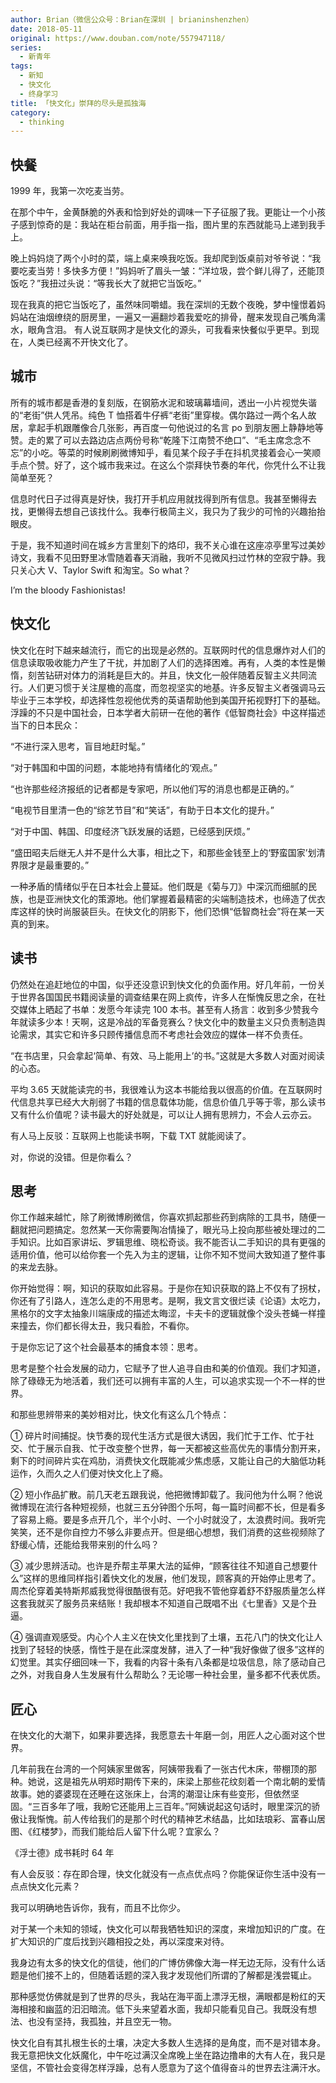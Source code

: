 ```yaml
---
author: Brian（微信公众号：Brian在深圳 | brianinshenzhen）
date: 2018-05-11
original: https://www.douban.com/note/557947118/
series:
  - 新青年
tags:
  - 新知
  - 快文化
  - 终身学习
title: 「快文化」崇拜的尽头是孤独海
category:
  - thinking
---
```


## 快餐

1999 年，我第一次吃麦当劳。

在那个中午，金黄酥脆的外表和恰到好处的调味一下子征服了我。更能让一个小孩子感到惊奇的是：我站在柜台前面，用手指一指，图片里的东西就能马上递到我手上。

晚上妈妈烧了两个小时的菜，端上桌来唤我吃饭。我却爬到饭桌前对爷爷说：“我要吃麦当劳！多快多方便！”妈妈听了眉头一皱：“洋垃圾，尝个鲜儿得了，还能顶饭吃？”我扭过头说：“等我长大了就把它当饭吃。”

现在我真的把它当饭吃了，虽然味同嚼蜡。我在深圳的无数个夜晚，梦中憧憬着妈妈站在油烟缭绕的厨房里，一遍又一遍翻炒着我爱吃的排骨，醒来发现自己嘴角濡水，眼角含泪。
有人说互联网才是快文化的源头，可我看来快餐似乎更早。到现在，人类已经离不开快文化了。

## 城市

所有的城市都是香港的复刻版，在钢筋水泥和玻璃幕墙间，透出一小片视觉失谐的“老街”供人凭吊。纯色 T 恤搭着牛仔裤“老街”里穿梭。偶尔路过一两个名人故居，拿起手机跟雕像合几张影，再百度一句他说过的名言 po 到朋友圈上静静地等赞。走的累了可以去路边店点两份号称“乾隆下江南赞不绝口”、“毛主席念念不忘”的小吃。等菜的时候刷刷微博知乎，看见某个段子手在抖机灵接着会心一笑顺手点个赞。好了，这个城市我来过。在这么个崇拜快节奏的年代，你凭什么不让我简单至死？

信息时代日子过得真是好快，我打开手机应用就找得到所有信息。我甚至懒得去找，更懒得去想自己该找什么。我奉行极简主义，我只为了我少的可怜的兴趣抬抬眼皮。

于是，我不知道时间在城乡方言里刻下的烙印，我不关心谁在这座凉亭里写过美妙诗文，我看不见田野里冰雪随着春天消融，我听不见微风扫过竹林的空寂宁静。我只关心大 V、Taylor Swift 和淘宝。So what？

I’m the bloody Fashionistas!

## 快文化

快文化在时下越来越流行，而它的出现是必然的。互联网时代的信息爆炸对人们的信息读取吸收能力产生了干扰，并加剧了人们的选择困难。再有，人类的本性是懒惰，刻苦钻研对体力的消耗是巨大的。并且，快文化一般伴随着反智主义共同流行。人们更习惯于关注屋檐的高度，而忽视坚实的地基。许多反智主义者强调马云毕业于三本学校，却选择性忽视他优秀的英语帮助他到美国开拓视野打下的基础。浮躁的不只是中国社会，日本学者大前研一在他的著作《低智商社会》中这样描述当下的日本民众：

“不进行深入思考，盲目地赶时髦。”

“对于韩国和中国的问题，本能地持有情绪化的‘观点。”

“也许那些经济报纸的记者都是专家吧，所以他们写的消息也都是正确的。”

“电视节目里清一色的“综艺节目”和“笑话”，有助于日本文化的提升。”

“对于中国、韩国、印度经济飞跃发展的话题，已经感到厌烦。”

“盛田昭夫后继无人并不是什么大事，相比之下，和那些金钱至上的‘野蛮国家’划清界限才是最重要的。”

一种矛盾的情绪似乎在日本社会上蔓延。他们既是《菊与刀》中深沉而细腻的民族，也是亚洲快文化的策源地。他们掌握着最精密的尖端制造技术，也缔造了优衣库这样的快时尚服装巨头。在快文化的阴影下，他们恐惧“低智商社会”将在某一天真的到来。

## 读书

仍然处在追赶地位的中国，似乎还没意识到快文化的负面作用。好几年前，一份关于世界各国国民书籍阅读量的调查结果在网上疯传，许多人在惭愧反思之余，在社交媒体上晒起了书单：发愿今年读完 100 本书。甚至有人扬言：收到多少赞我今年就读多少本！天啊，这是冷战的军备竞赛么？快文化中的数量主义只负责制造舆论需求，其实它和许多只顾传播信息而不考虑社会效应的媒体一样不负责任。

“在书店里，只会拿起‘简单、有效、马上能用上’的书。”这就是大多数人对面对阅读的心态。

平均 3.65 天就能读完的书，我很难认为这本书能给我以很高的价值。在互联网时代信息共享已经大大削弱了书籍的信息载体功能，信息价值几乎等于零，那么读书又有什么价值呢？读书最大的好处就是，可以让人拥有思辨力，不会人云亦云。

有人马上反驳：互联网上也能读书啊，下载 TXT 就能阅读了。

对，你说的没错。但是你看么？

## 思考

你工作越来越忙，除了刷微博刷微信，你喜欢抓起那些药到病除的工具书，随便一翻就把问题搞定。忽然某一天你需要陶冶情操了，眼光马上投向那些被处理过的二手知识。比如百家讲坛、罗辑思维、晓松奇谈。我不能否认二手知识的具有更强的适用价值，他可以给你套一个先入为主的逻辑，让你不知不觉间大致知道了整件事的来龙去脉。

你开始觉得：啊，知识的获取如此容易。于是你在知识获取的路上不仅有了拐杖，你还有了引路人，连怎么走的不用思考。是啊，我文言文很烂读《论语》太吃力，黑格尔的文字太抽象川端康成的描述太晦涩，卡夫卡的逻辑就像个没头苍蝇一样撞来撞去，你们都长得太丑，我只看脸，不看你。

于是你忘记了这个社会最基本的捕食本领：思考。

思考是整个社会发展的动力，它赋予了世人追寻自由和美的价值观。我们才知道，除了碌碌无为地活着，我们还可以拥有丰富的人生，可以追求实现一个不一样的世界。

和那些思辨带来的美妙相对比，快文化有这么几个特点：

① 碎片时间捕捉。快节奏的现代生活方式是很大诱因，我们忙于工作、忙于社交、忙于展示自我、忙于改变整个世界，每一天都被这些高优先的事情分割开来，剩下的时间碎片实在鸡肋，消费快文化既能减少焦虑感，又能让自己的大脑低功耗运作，久而久之人们便对快文化上了瘾。

② 短小作品扩散。前几天老五跟我说，他把微博卸载了。我问他为什么啊？他说微博现在流行各种短视频，也就三五分钟图个乐呵，每一篇时间都不长，但是看多了容易上瘾。要是多点开几个，半个小时、一个小时就没了，太浪费时间。我听完笑笑，还不是你自控力不够么非要点开。但是细心想想，我们消费的这些视频除了舒缓心情，还能给我带来别的什么吗？

③ 减少思辨活动。也许是乔帮主苹果大法的延伸，“顾客往往不知道自己想要什么”这样的思维同样指引着快文化的发展，他们发现，顾客真的开始停止思考了。周杰伦穿着美特斯邦威我觉得很酷很有范。好吧我不管他穿着舒不舒服质量怎么样这套我就买了服务员来结账！我却根本不知道自己既唱不出《七里香》又是个丑逼。

④ 强调直观感受。内心个人主义在快文化里找到了土壤，五花八门的快文化让人找到了轻轻的快感，惰性于是在此深度发酵，进入了一种“我好像做了很多”这样的幻觉里。其实仔细回味一下，我看的内容十条有八条都是垃圾信息，除了感动自己之外，对我自身人生发展有什么帮助么？无论哪一种社会里，量多都不代表优质。

## 匠心

在快文化的大潮下，如果非要选择，我愿意去十年磨一剑，用匠人之心面对这个世界。

几年前我在台湾的一个阿姨家里做客，阿姨带我看了一张古代木床，带棚顶的那种。她说，这是祖先从明郑时期传下来的，床梁上那些花纹刻着一个南北朝的爱情故事。她的婆婆现在还睡在这张床上，台湾的潮湿让床有些变形，但依然坚固。“三百多年了哦，我盼它还能用上三百年。”阿姨说起这句话时，眼里深沉的骄傲让我惭愧。前人传给我们的是那个时代的精神艺术结晶，比如珐琅彩、富春山居图、《红楼梦》，而我们能给后人留下什么呢？宜家么？

《浮士德》成书耗时 64 年

有人会反驳：存在即合理，快文化就没有一点点优点吗？你能保证你生活中没有一点点快文化元素？

我可以明确地告诉你，我有，而且不比你少。

对于某一个未知的领域，快文化可以帮我牺牲知识的深度，来增加知识的广度。在扩大知识的广度后找到兴趣相投之处，再以深度来对待。

我身边有太多的快文化的信徒，他们的广博仿佛像大海一样无边无际，没有什么话题是他们接不上的，但随着话题的深入我才发现他们所谓的了解都是浅尝辄止。

那种感觉仿佛就是到了世界的尽头，我站在海平面上漂浮无根，满眼都是粉红的天海相接和幽蓝的汩汩暗流。低下头来望着水面，我却只能看见自己。我既没有想法、也没有坚持，我孤独，并且空无一物。

快文化自有其扎根生长的土壤，决定大多数人生选择的是角度，而不是对错本身。我无意把快文化妖魔化，中午吃过满汉全席晚上坐在路边撸串的大有人在，我只是坚信，不管社会变得怎样浮躁，总有人愿意为了这个值得奋斗的世界去注满汗水。
